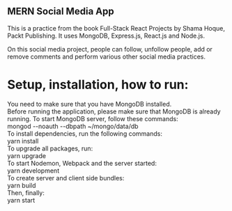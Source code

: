## MERN Social Media App

This is a practice from the book Full-Stack React Projects by Shama Hoque, Packt Publishing. It uses MongoDB, Express.js, React.js and Node.js.

On this social media project, people can follow, unfollow people, add or remove comments and perform various other social media practices.


# Setup, installation, how to run:

You need to make sure that you have MongoDB installed. </br>
Before running the application, please make sure that MongoDB is already running. To start MongoDB server, follow these commands: </br>
mongod --noauth --dbpath ~/mongo/data/db </br>
To install dependencies, run the following commands: </br>
yarn install </br>
To upgrade all packages, run: </br>
yarn upgrade </br>
To start Nodemon, Webpack and the server started: </br>
yarn development </br>
To create server and client side bundles: </br>
yarn build </br>
Then, finally: </br>
yarn start
